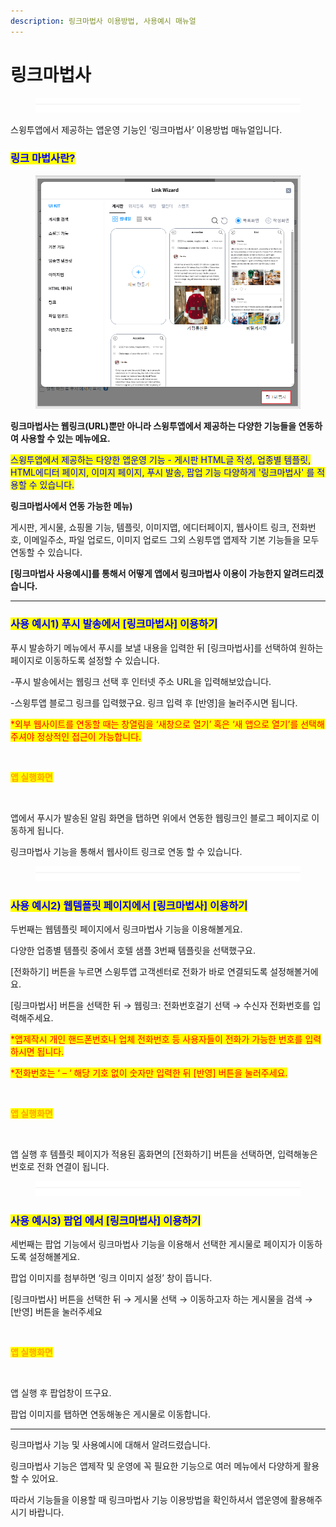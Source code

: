 ```yaml
---
description: 링크마법사 이용방법, 사용예시 매뉴얼
---
```


# 링크마법사

<figure><img src="../../../.gitbook/assets/구분선 (5).PNG" alt=""><figcaption></figcaption></figure>

스윙투앱에서 제공하는 앱운영 기능인 ‘링크마법사’ 이용방법 매뉴얼입니다.

### <mark style="color:blue;">**링크 마법사란?**</mark>

<div align="left">

<figure><img src="../../../.gitbook/assets/링크마법사.png" alt=""><figcaption></figcaption></figure>

</div>

**링크마법사는 웹링크(URL)뿐만 아니라 스윙투앱에서 제공하는 다양한 기능들을 연동하여 사용할 수 있는 메뉴에요.**

<mark style="color:blue;">스윙투앱에서 제공하는 다양한 앱운영 기능 - 게시판 HTML글 작성, 업종별 템플릿, HTML에디터 페이지, 이미지 페이지, 푸시 발송, 팝업 기능 다양하게 '링크마법사' 를 적용할 수 있습니다.</mark>&#x20;



**링크마법사에서 연동 가능한 메뉴)**

게시판, 게시물, 쇼핑몰 기능, 템플릿, 이미지맵, 에디터페이지, 웹사이트 링크, 전화번호, 이메일주소, 파일 업로드, 이미지 업로드 그외 스윙투앱 앱제작 기본 기능들을 모두 연동할 수 있습니다.&#x20;





&#x20;**\[링크마법사 사용예시]를 통해서 어떻게 앱에서 링크마법사 이용이 가능한**​**지 알려드리겠습니다.**

***



### <mark style="color:blue;">**사용 예시1) 푸시 발송에서 \[링크마법사] 이용하기**</mark>



푸시 발송하기 메뉴에서 푸시를 보낼 내용을 입력한 뒤 \[링크마법사]를 선택하여 원하는 페이지로 이동하도록 설정할 수 있습니다.

\-푸시 발송에서는 웹링크 선택 후 인터넷 주소 URL을 입력해보았습니다.

\-스윙투앱 블로그 링크를 입력했구요. 링크 입력 후 \[반영]을 눌러주시면 됩니다.

<mark style="color:red;">\*외부 웹사이트를 연동할 때는 창열림을 ‘새창으로 열기’ 혹은 ‘새 앱으로 열기’를 선택해주셔야 정상적인 접근이 가능합니다.</mark>

**​**

&#x20;<mark style="color:orange;">**앱 실행화면**</mark>

<div align="left">

<img src="https://wp.swing2app.co.kr/wp-content/uploads/2020/01/%EB%85%B9%ED%99%94_2020_01_15_13_47_33_456.gif" alt="" width="375">

</div>

앱에서 푸시가 발송된 알림 화면을 탭하면 위에서 연동한 웹링크인 블로그 페이지로 이동하게 됩니다.

링크마법사 기능을 통해서 웹사이트 링크로 연동 할 수 있습니다.

<figure><img src="../../../.gitbook/assets/구분선 (5).PNG" alt=""><figcaption></figcaption></figure>

### <mark style="color:blue;">**사용 예시2) 웹템플릿 페이지에서 \[링크마법사] 이용하기**</mark>





두번째는 웹템플릿 페이지에서 링크마법사 기능을 이용해볼게요.

다양한 업종별 템플릿 중에서 호텔 샘플 3번째 템플릿을 선택했구요.

\[전화하기] 버튼을 누르면 스윙투앱 고객센터로 전화가 바로 연결되도록 설정해볼거에요.

&#x20;

\[링크마법사] 버튼을 선택한 뒤 → 웹링크: 전화번호걸기 선택 → 수신자 전화번호를 입력해주세요.

<mark style="color:red;">\*앱제작시 개인 핸드폰번호나 업체 전화번호 등 사용자들이 전화가 가능한 번호를 입력하시면 됩니다.</mark>

<mark style="color:red;">\*전화번호는 ‘ – ‘  해당 기호 없이 숫자만 입력한 뒤 \[반영] 버튼을 눌러주세요.</mark>

​

<mark style="color:orange;">**앱 실행화면**</mark>

<div align="left">

<img src="https://wp.swing2app.co.kr/wp-content/uploads/2020/01/%EB%85%B9%ED%99%94_2020_01_15_13_46_04_734.gif" alt="" width="375">

</div>

앱 실행 후 템플릿 페이지가 적용된 홈화면의 \[전화하기] 버튼을 선택하면, 입력해놓은 번호로 전화 연결이 됩니다.

<figure><img src="../../../.gitbook/assets/구분선 (5).PNG" alt=""><figcaption></figcaption></figure>

### <mark style="color:blue;">**사용 예시3) 팝업 에서 \[링크마법사] 이용하기**</mark>



세번째는 팝업 기능에서 링크마법사 기능을 이용해서 선택한 게시물로 페이지가 이동하도록 설정해볼게요.

팝업 이미지를 첨부하면 ‘링크 이미지 설정’ 창이 뜹니다.

\[링크마법사] 버튼을 선택한 뒤 → 게시물 선택 → 이동하고자 하는 게시물을 검색 → \[반영] 버튼을 눌러주세요

​

<mark style="color:orange;">**앱 실행화면**</mark>

<div align="left">

<img src="https://wp.swing2app.co.kr/wp-content/uploads/2020/01/%EB%85%B9%ED%99%94_2020_01_15_14_10_13_709.gif" alt="" width="375">

</div>

앱 실행 후 팝업창이 뜨구요.

팝업 이미지를 탭하면 연동해놓은 게시물로 이동합니다.

***

링크마법사 기능 및 사용예시에 대해서 알려드렸습니다.

링크마법사 기능은 앱제작 및 운영에 꼭 필요한 기능으로 여러 메뉴에서 다양하게 활용할 수 있어요.

따라서 기능들을 이용할 때 링크마법사 기능 이용방법을 확인하셔서 앱운영에 활용해주시기 바랍니다.
